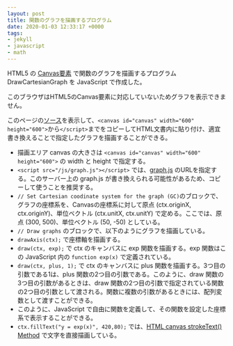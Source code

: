 ```yaml
---
layout: post
title: 関数のグラフを描画するプログラム
date: 2020-01-03 12:33:17 +0000
tags:
- jekyll
- javascript
- math
---
```

HTML5 の [Canvas要素](https://ja.wikipedia.org/wiki/Canvas%E8%A6%81%E7%B4%A0) で関数のグラフを描画するプログラム DrawCartesianGraph を JavaScript で作成した。

<!-- -------------------------------------------------------------------------------------------- -->
<canvas id="canvas" width="600" height="600">
このブラウザはHTML5のCanvas要素に対応していないためグラフを表示できません。
</canvas>
<script src="/js/graph.js"></script>
<script type="text/javascript">
'use strict';

// Initialize canvas
var c = document.getElementById('canvas');
var ctx = c.getContext('2d');
ctx.font = "20px serif"; // Font of the text
ctx.lineWidth = 1; // Line width
ctx.width = c.width;
ctx.height = c.height;

// Set Cartesian coodinate system for the graph (GC)
// Origin of GC with respect to canvas coordinate = (ctx.originX, ctx.originY)
ctx.originX = 300;
ctx.originY = 500;
// Unit vector of GC with respect to canvas coordinate = (ctx.unitX, ctx.unitY)
ctx.unitX = 50;
ctx.unitY = -50;

// Draw graphs
ctx.strokeStyle = "black";
ctx.fillStyle = "black";
drawAxis(ctx);
drawScaleX(ctx, 1);
drawScaleY(ctx, 1);
ctx.strokeStyle = "blue";
draw(ctx, exp);
ctx.fillStyle = "blue";
ctx.fillText("y = exp(x)", 420,80);
ctx.strokeStyle = "green";
draw(ctx, plus, 1);
ctx.fillStyle = "green";
ctx.fillText("y = x+1", 480,300);

// Define mathematical functions
function plus(x, a){
  return x+a;
}

function exp(x){
  return Math.pow(Math.E,x);
}
</script>
<!-- -------------------------------------------------------------------------------------------- -->

このページの[ソース](https://raw.githubusercontent.com/sekika/sekika.github.io/master/_posts/2020-01-03-DrawCartesianGraph.md)を表示して、`<canvas id="canvas" width="600" height="600">`から`</script>`までをコピーしてHTML文書内に貼り付け、適宜書き換えることで指定したグラフを描画することができる。

- 描画エリア canvas の大きさは `<canvas id="canvas" width="600" height="600">` の width と height で指定する。
- `<script src="/js/graph.js"></script>` では、[graph.js](/js/graph.js) のURLを指定する。このサーバー上の graph.js が書き換えられる可能性があるため、コピーして使うことを推奨する。
- `// Set Cartesian coodinate system for the graph (GC)`のブロックで、グラフの座標系を、Canvasの座標系に対して原点 (ctx.originX, ctx.originY)、単位ベクトル (ctx.unitX, ctx.unitY) で定める。ここでは、原点 (300, 500)、単位ベクトル (50, -50) としている。
- `// Draw graphs` のブロックで、以下のようにグラフを描画している。
- `drawAxis(ctx);` で座標軸を描画する。
- `draw(ctx, exp);` で ctx のキャンバスに exp 関数を描画する。exp 関数はこの JavaScript 内の `function exp(x)` で定義されている。
- `draw(ctx, plus, 1);` で ctx のキャンバスに plus 関数を描画する。3つ目の引数である1は、plus 関数の2つ目の引数である。このように、draw 関数の3つ目の引数があるときは、draw 関数の2つ目の引数で指定されている関数の2つ目の引数として渡される。関数に複数の引数があるときには、配列変数として渡すことができる。
- このように、JavaScript で自由に関数を定義して、その関数を設定した座標系で表示することができる。
- `ctx.fillText("y = exp(x)", 420,80);` では、[HTML canvas strokeText() Method](https://www.w3schools.com/Tags/canvas_stroketext.asp) で文字を直接描画している。
